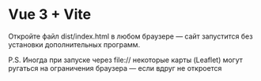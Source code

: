 # Vue 3 + Vite

Откройте файл dist/index.html в любом браузере — сайт запустится без установки дополнительных программ.

P.S. Иногда при запуске через file:// некоторые карты (Leaflet) могут ругаться на ограничения браузера — если вдруг не откроется